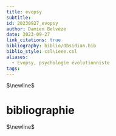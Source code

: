 ```yaml
---
title: evopsy
subtitle: 
id: 20230927_evopsy
author: Damien Belvèze
date: 2023-09-27
link_citations: true
bibliography: biblio/Obsidian.bib
biblio_style: csl\ieee.csl
aliases:
  - Evopsy, psychologie évolutionniste
tags:
---
```




$\newline$
# bibliographie
$\newline$






